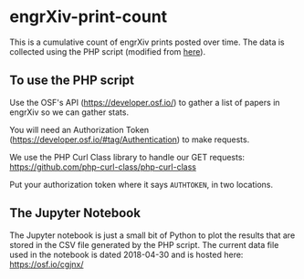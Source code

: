# engrXiv-print-count

This is a cumulative count of engrXiv prints posted over time. The data is collected using the PHP script (modified from [here](https://bitbucket.org/octogroup/osf-preprint-list)).

## To use the PHP script
Use the OSF's API (https://developer.osf.io/) to gather a list of papers in engrXiv so we can gather stats.

You will need an Authorization Token (https://developer.osf.io/#tag/Authentication) to make requests.

We use the PHP Curl Class library to handle our GET requests: https://github.com/php-curl-class/php-curl-class

Put your authorization token where it says `AUTHTOKEN`, in two locations.


## The Jupyter Notebook
The Jupyter notebook is just a small bit of Python to plot the results that are stored in the CSV file generated by the PHP script. The current data file used in the notebook is dated 2018-04-30 and is hosted here: https://osf.io/cgjnx/
